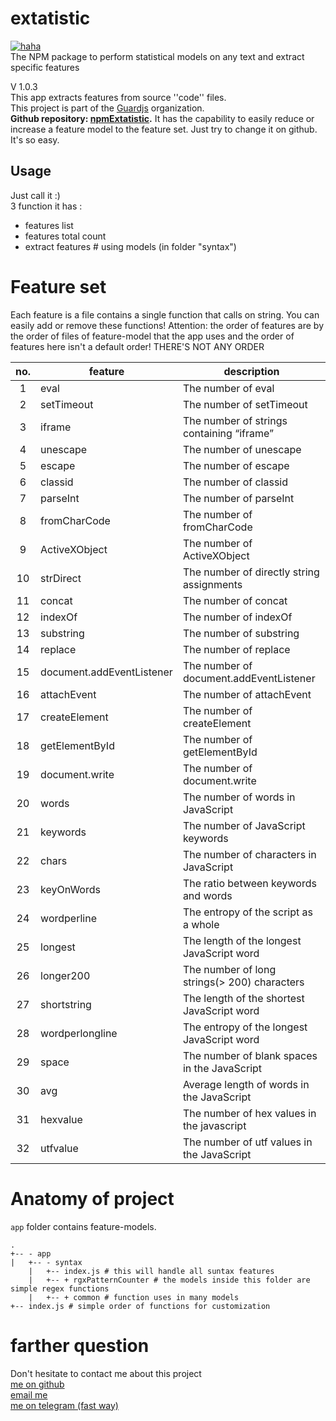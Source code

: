 # extatistic  
[![haha](https://github.com/guardjs/extatistic/workflows/Node%20CI/badge.svg)](https://github.com/guardjs/extatistic/actions?query=branch%3Amaster+workflow%3A%22Node+CI%22)  
The NPM package to perform statistical models on any text and extract specific features

V 1.0.3   
This app extracts features from source ''code'' files.  
This project is part of the [Guardjs](https://guardjs.github.io) organization.   
**Github repository: [npmExtatistic](https://github.com/guardjs/npmExtatistic).**
It has the capability to easily reduce or increase a feature model to the feature set. Just try to change it on github. It's so easy.

## Usage   
Just call it :)   
3 function it has :  
* features list  
* features total count
* extract features # using models (in folder "syntax")

# Feature set
Each feature is a file contains a single function that calls on string. You can easily add or remove these functions!
Attention: the order of features are by the order of files of feature-model that the app uses and the order of features here isn't a default order! THERE'S NOT ANY ORDER  

| no. | feature                   | description                                   |
|:---:|---------------------------|-----------------------------------------------|
|  1  | eval                      | The number of eval                            |
|  2  | setTimeout                | The number of setTimeout                      |
|  3  | iframe                    | The number of strings containing “iframe”     |
|  4  | unescape                  | The number of unescape                        |
|  5  | escape                    | The number of escape                          |
|  6  | classid                   | The number of classid                         |
|  7  | parseInt                  | The number of parseInt                        |
|  8  | fromCharCode              | The number of fromCharCode                    |
|  9  | ActiveXObject             | The number of ActiveXObject                   |
| 10  | strDirect                 | The number of directly string assignments     |
| 11  | concat                    | The number of concat                          |
| 12  | indexOf                   | The number of indexOf                         |
| 13  | substring                 | The number of substring                       |
| 14  | replace                   | The number of replace                         |
| 15  | document.addEventListener | The number of document.addEventListener       |
| 16  | attachEvent               | The number of attachEvent                     |
| 17  | createElement             | The number of createElement                   |
| 18  | getElementById            | The number of getElementById                  |
| 19  | document.write            | The number of document.write                  |
| 20  | words                     | The number of words in JavaScript             |
| 21  | keywords                  | The number of JavaScript keywords             |
| 22  | chars                     | The number of characters in JavaScript        |
| 23  | keyOnWords                | The ratio between keywords and words          |
| 24  | wordperline               | The entropy of the script as a whole          |
| 25  | longest                   | The length of the longest JavaScript word     |
| 26  | longer200                 | The number of long strings(> 200) characters  |
| 27  | shortstring               | The length of the shortest JavaScript word    |
| 28  | wordperlongline           | The entropy of the longest JavaScript word    |
| 29  | space                     | The number of blank spaces in the JavaScript  |
| 30  | avg                       | Average length of words in the JavaScript     |
| 31  | hexvalue                  | The number of hex values in the javascript    |
| 32  | utfvalue                  | The number of utf values in the JavaScript    |


# Anatomy of project
`app` folder contains feature-models.
```  
.
+-- - app  
|   +-- - syntax  
    |   +-- index.js # this will handle all suntax features  
    |   +-- + rgxPatternCounter # the models inside this folder are simple regex functions   
    |   +-- + common # function uses in many models  
+-- index.js # simple order of functions for customization
```

# farther question
Don't hesitate to contact me about this project  
[me on github](https://github.com/easa)  
[email me](mailto:easanodehi@gmail.com)  
[me on telegram (fast way)](https://t.me/eisanodehi)  
